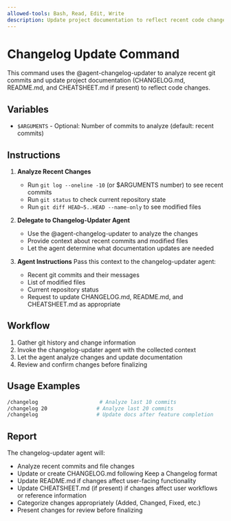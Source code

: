 ```yaml
---
allowed-tools: Bash, Read, Edit, Write
description: Update project documentation to reflect recent code changes using the changelog-updater agent
---
```


# Changelog Update Command

This command uses the @agent-changelog-updater to analyze recent git commits and update project documentation (CHANGELOG.md, README.md, and CHEATSHEET.md if present) to reflect code changes.

## Variables

- `$ARGUMENTS` - Optional: Number of commits to analyze (default: recent commits)

## Instructions

1. **Analyze Recent Changes**
   - Run `git log --oneline -10` (or $ARGUMENTS number) to see recent commits
   - Run `git status` to check current repository state
   - Run `git diff HEAD~5..HEAD --name-only` to see modified files

2. **Delegate to Changelog-Updater Agent**
   - Use the @agent-changelog-updater to analyze the changes
   - Provide context about recent commits and modified files
   - Let the agent determine what documentation updates are needed

3. **Agent Instructions**
   Pass this context to the changelog-updater agent:
   - Recent git commits and their messages
   - List of modified files
   - Current repository status
   - Request to update CHANGELOG.md, README.md, and CHEATSHEET.md as appropriate

## Workflow

1. Gather git history and change information
2. Invoke the changelog-updater agent with the collected context
3. Let the agent analyze changes and update documentation
4. Review and confirm changes before finalizing

## Usage Examples

```bash
/changelog                    # Analyze last 10 commits
/changelog 20                # Analyze last 20 commits
/changelog                   # Update docs after feature completion
```

## Report

The changelog-updater agent will:
- Analyze recent commits and file changes
- Update or create CHANGELOG.md following Keep a Changelog format
- Update README.md if changes affect user-facing functionality
- Update CHEATSHEET.md (if present) if changes affect user workflows or reference information
- Categorize changes appropriately (Added, Changed, Fixed, etc.)
- Present changes for review before finalizing